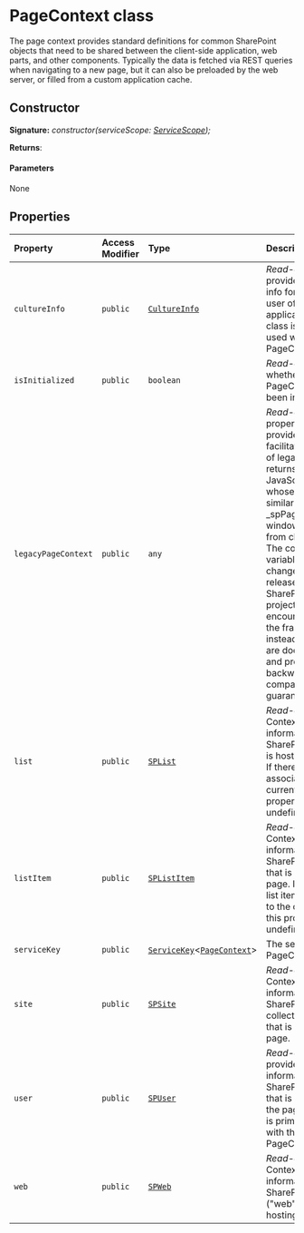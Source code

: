 # PageContext class







The page context provides standard definitions for common SharePoint objects that need to be shared between the client-side application, web parts, and other components. Typically the data is fetched via REST queries when navigating to a new page, but it can also be preloaded by the web server, or filled from a custom application cache.


## Constructor


**Signature:** _constructor(serviceScope: [ServiceScope](../../sp-core-library/class/servicescope.md));_

**Returns**: 



#### Parameters
None


## Properties

| Property	   | Access Modifier | Type	| Description|
|:-------------|:----|:-------|:-----------|
|`cultureInfo`     | `public` | [`CultureInfo`](../../sp-page-context/class/cultureinfo.md) | _Read-only._ It provides culture info for the current user of the application. This class is primarily used with the PageContext class. |
|`isInitialized`     | `public` | `boolean` | _Read-only._ Returns whether the PageContext has been initialized. |
|`legacyPageContext`     | `public` | `any` | _Read-only._ This property is provided to facilitate migration of legacy code. It returns a JavaScript object whose contents are similar to the _spPageContextInfo window variable from classic pages. The contents of this variable may change in future releases of SharePoint. New projects are encouraged to use the framework APIs instead, since they are documented and provide reliable backwards compatibility guarantees. |
|`list`     | `public` | [`SPList`](../../sp-page-context/class/splist.md) | _Read-only._ Contextual information for the SharePoint list that is hosting the page. If there is no list associated to the current page, this property will be undefined. |
|`listItem`     | `public` | [`SPListItem`](../../sp-page-context/class/splistitem.md) | _Read-only._ Contextual information for the SharePoint list item that is hosting the page. If there is no list item associated to the current page, this property will be undefined. |
|`serviceKey`     | `public` | [`ServiceKey`](../../sp-core-library/class/servicekey.md)<[`PageContext`](../../sp-page-context/class/pagecontext.md)> | The service key for PageContext. |
|`site`     | `public` | [`SPSite`](../../sp-page-context/class/spsite.md) | _Read-only._ Contextual information for the SharePoint site collection ("site") that is hosting the page. |
|`user`     | `public` | [`SPUser`](../../sp-page-context/class/spuser.md) | _Read-only._ It provides contextual information for the SharePoint user that is accessing the page. This class is primarily used with the PageContext class. |
|`web`     | `public` | [`SPWeb`](../../sp-page-context/class/spweb.md) | _Read-only._ Contextual information for the SharePoint site ("web") that is hosting the page. |







